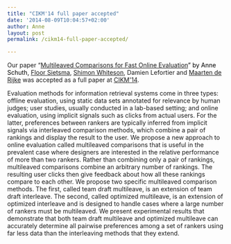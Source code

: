 ```yaml
---
title: "CIKM'14 full paper accepted"
date: '2014-08-09T10:04:57+02:00'
author: Anne
layout: post
permalink: /cikm14-full-paper-accepted/

---
```


Our
paper “[Multileaved Comparisons for Fast Online Evaluation](/assets/2014/08/ir1190-schuth-cikm2014-multileave.pdf)<span style="color: #000000;">”
by Anne
Schuth,</span> [Floor Sietsma](http://nl.linkedin.com/pub/floor-sietsma/11/3b0/80b), [Shimon Whiteson](https://staff.fnwi.uva.nl/s.a.whiteson/Shimon_Whiteson/Home.html),
Damien Lefortier and [Maarten de Rijke](http://staff.science.uva.nl/~mdr/) was accepted as a full paper
at [CIKM'14](http://cikm2014.fudan.edu.cn/).

Evaluation methods for information retrieval systems come in three types: offline evaluation, using static data sets
annotated for relevance by human judges; user studies, usually conducted in a lab-based setting; and online evaluation,
using implicit signals such as clicks from actual users. For the latter, preferences between rankers are typically
inferred from implicit signals via interleaved comparison methods, which combine a pair of rankings and display the
result to the user. We propose a new approach to online evaluation called multileaved comparisons that is useful in the
prevalent case where designers are interested in the relative performance of more than two rankers. Rather than
combining only a pair of rankings, multileaved comparisons combine an arbitrary number of rankings. The resulting user
clicks then give feedback about how all these rankings compare to each other. We propose two specific multileaved
comparison methods. The first, called team draft multileave, is an extension of team draft interleave. The second,
called optimized multileave, is an extension of optimized interleave and is designed to handle cases where a large
number of rankers must be multileaved. We present experimental results that demonstrate that both team draft multileave
and optimized multileave can accurately determine all pairwise preferences among a set of rankers using far less data
than the interleaving methods that they extend.